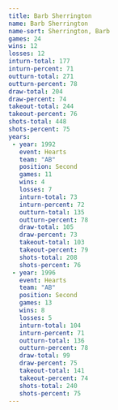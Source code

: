 ```yaml
---
title: Barb Sherrington
name: Barb Sherrington
name-sort: Sherrington, Barb
games: 24
wins: 12
losses: 12
inturn-total: 177
inturn-percent: 71
outturn-total: 271
outturn-percent: 78
draw-total: 204
draw-percent: 74
takeout-total: 244
takeout-percent: 76
shots-total: 448
shots-percent: 75
years:
 - year: 1992
   event: Hearts
   team: "AB"
   position: Second
   games: 11
   wins: 4
   losses: 7
   inturn-total: 73
   inturn-percent: 72
   outturn-total: 135
   outturn-percent: 78
   draw-total: 105
   draw-percent: 73
   takeout-total: 103
   takeout-percent: 79
   shots-total: 208
   shots-percent: 76
 - year: 1996
   event: Hearts
   team: "AB"
   position: Second
   games: 13
   wins: 8
   losses: 5
   inturn-total: 104
   inturn-percent: 71
   outturn-total: 136
   outturn-percent: 78
   draw-total: 99
   draw-percent: 75
   takeout-total: 141
   takeout-percent: 74
   shots-total: 240
   shots-percent: 75
---
```

